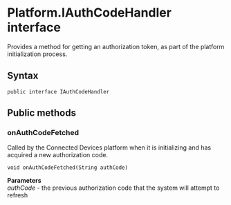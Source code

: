 # Platform.IAuthCodeHandler interface
Provides a method for getting an authorization token, as part of the platform initialization process.

## Syntax
`public interface IAuthCodeHandler`

## Public methods

### onAuthCodeFetched
Called by the Connected Devices platform when it is initializing and has acquired a new authorization code.

`void onAuthCodeFetched(String authCode)`

**Parameters**  
*authCode* - the previous authorization code that the system will attempt to refresh